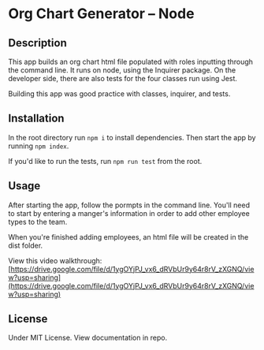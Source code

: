 # Org Chart Generator – Node

## Description

This app builds an org chart html file populated with roles inputting through the command line. It runs on node, using the Inquirer package. On the developer side, there are also tests for the four classes run using Jest.

Building this app was good practice with classes, inquirer, and tests.

## Installation

In the root directory run `npm i` to install dependencies. Then start the app by running `npm index`.

If you'd like to run the tests, run `npm run test` from the root.

## Usage

After starting the app, follow the pormpts in the command line. You'll need to start by entering a manger's information in order to add other employee types to the team.

When you're finished adding employees, an html file will be created in the dist folder.

View this video walkthrough:
[https://drive.google.com/file/d/1ygOYjPJ_vx6_dRVbUr9y64r8rV_zXGNQ/view?usp=sharing](https://drive.google.com/file/d/1ygOYjPJ_vx6_dRVbUr9y64r8rV_zXGNQ/view?usp=sharing)

## License

Under MIT License. View documentation in repo.

